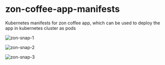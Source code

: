# zon-coffee-app-manifests
Kubernetes manifests for zon coffee app, which can be used to deploy the app in kubernetes cluster as pods

![zon-snap-1](https://github.com/sarbajitD-24/zon-coffee-app-helm-chart/assets/65843678/9954e6e2-a7e8-4589-bdc2-ace79c024c28)

![zon-snap-2](https://github.com/sarbajitD-24/zon-coffee-app-helm-chart/assets/65843678/dcf50579-81d7-44de-8d9e-460a74ed6407)

![zon-snap-3](https://github.com/sarbajitD-24/zon-coffee-app-helm-chart/assets/65843678/14aa67e3-c9a6-47cc-8e67-1af51a620e66)

